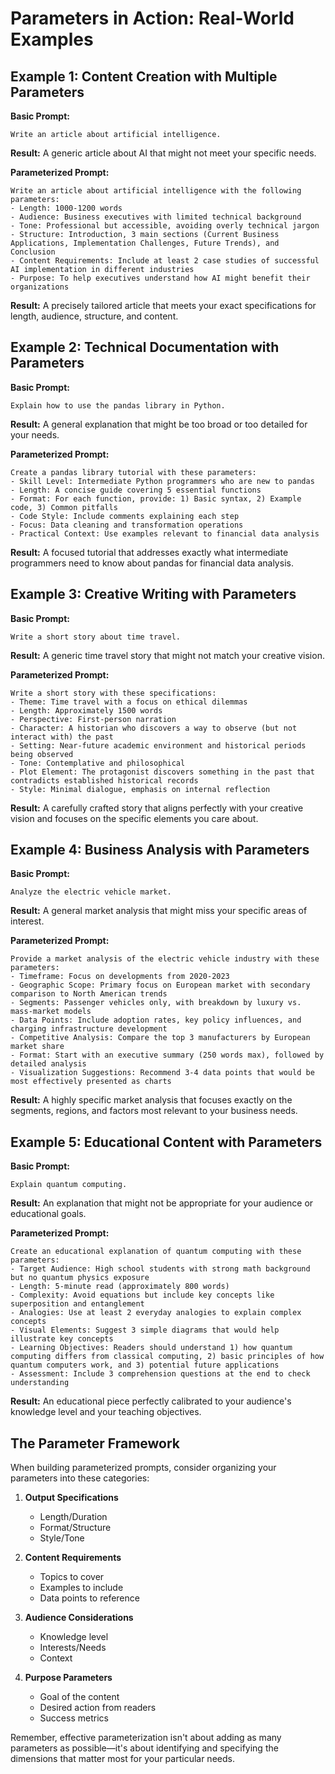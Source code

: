 # Parameters in Action: Real-World Examples

## Example 1: Content Creation with Multiple Parameters

**Basic Prompt:**
```
Write an article about artificial intelligence.
```

**Result:** A generic article about AI that might not meet your specific needs.

**Parameterized Prompt:**
```
Write an article about artificial intelligence with the following parameters:
- Length: 1000-1200 words
- Audience: Business executives with limited technical background
- Tone: Professional but accessible, avoiding overly technical jargon
- Structure: Introduction, 3 main sections (Current Business Applications, Implementation Challenges, Future Trends), and Conclusion
- Content Requirements: Include at least 2 case studies of successful AI implementation in different industries
- Purpose: To help executives understand how AI might benefit their organizations
```

**Result:** A precisely tailored article that meets your exact specifications for length, audience, structure, and content.

## Example 2: Technical Documentation with Parameters

**Basic Prompt:**
```
Explain how to use the pandas library in Python.
```

**Result:** A general explanation that might be too broad or too detailed for your needs.

**Parameterized Prompt:**
```
Create a pandas library tutorial with these parameters:
- Skill Level: Intermediate Python programmers who are new to pandas
- Length: A concise guide covering 5 essential functions
- Format: For each function, provide: 1) Basic syntax, 2) Example code, 3) Common pitfalls
- Code Style: Include comments explaining each step
- Focus: Data cleaning and transformation operations
- Practical Context: Use examples relevant to financial data analysis
```

**Result:** A focused tutorial that addresses exactly what intermediate programmers need to know about pandas for financial data analysis.

## Example 3: Creative Writing with Parameters

**Basic Prompt:**
```
Write a short story about time travel.
```

**Result:** A generic time travel story that might not match your creative vision.

**Parameterized Prompt:**
```
Write a short story with these specifications:
- Theme: Time travel with a focus on ethical dilemmas
- Length: Approximately 1500 words
- Perspective: First-person narration
- Character: A historian who discovers a way to observe (but not interact with) the past
- Setting: Near-future academic environment and historical periods being observed
- Tone: Contemplative and philosophical
- Plot Element: The protagonist discovers something in the past that contradicts established historical records
- Style: Minimal dialogue, emphasis on internal reflection
```

**Result:** A carefully crafted story that aligns perfectly with your creative vision and focuses on the specific elements you care about.

## Example 4: Business Analysis with Parameters

**Basic Prompt:**
```
Analyze the electric vehicle market.
```

**Result:** A general market analysis that might miss your specific areas of interest.

**Parameterized Prompt:**
```
Provide a market analysis of the electric vehicle industry with these parameters:
- Timeframe: Focus on developments from 2020-2023
- Geographic Scope: Primary focus on European market with secondary comparison to North American trends
- Segments: Passenger vehicles only, with breakdown by luxury vs. mass-market models
- Data Points: Include adoption rates, key policy influences, and charging infrastructure development
- Competitive Analysis: Compare the top 3 manufacturers by European market share
- Format: Start with an executive summary (250 words max), followed by detailed analysis
- Visualization Suggestions: Recommend 3-4 data points that would be most effectively presented as charts
```

**Result:** A highly specific market analysis that focuses exactly on the segments, regions, and factors most relevant to your business needs.

## Example 5: Educational Content with Parameters

**Basic Prompt:**
```
Explain quantum computing.
```

**Result:** An explanation that might not be appropriate for your audience or educational goals.

**Parameterized Prompt:**
```
Create an educational explanation of quantum computing with these parameters:
- Target Audience: High school students with strong math background but no quantum physics exposure
- Length: 5-minute read (approximately 800 words)
- Complexity: Avoid equations but include key concepts like superposition and entanglement
- Analogies: Use at least 2 everyday analogies to explain complex concepts
- Visual Elements: Suggest 3 simple diagrams that would help illustrate key concepts
- Learning Objectives: Readers should understand 1) how quantum computing differs from classical computing, 2) basic principles of how quantum computers work, and 3) potential future applications
- Assessment: Include 3 comprehension questions at the end to check understanding
```

**Result:** An educational piece perfectly calibrated to your audience's knowledge level and your teaching objectives.

## The Parameter Framework

When building parameterized prompts, consider organizing your parameters into these categories:

1. **Output Specifications**
   - Length/Duration
   - Format/Structure
   - Style/Tone

2. **Content Requirements**
   - Topics to cover
   - Examples to include
   - Data points to reference

3. **Audience Considerations**
   - Knowledge level
   - Interests/Needs
   - Context

4. **Purpose Parameters**
   - Goal of the content
   - Desired action from readers
   - Success metrics

Remember, effective parameterization isn't about adding as many parameters as possible—it's about identifying and specifying the dimensions that matter most for your particular needs.
